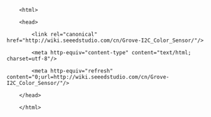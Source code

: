 <!DOCTYPE html>
        <html>
        <head>
            <link rel="canonical" href="http://wiki.seeedstudio.com/cn/Grove-I2C_Color_Sensor/"/>
            <meta http-equiv="content-type" content="text/html; charset=utf-8"/>
            <meta http-equiv="refresh" content="0;url=http://wiki.seeedstudio.com/cn/Grove-I2C_Color_Sensor/"/>
        </head>
        </html>